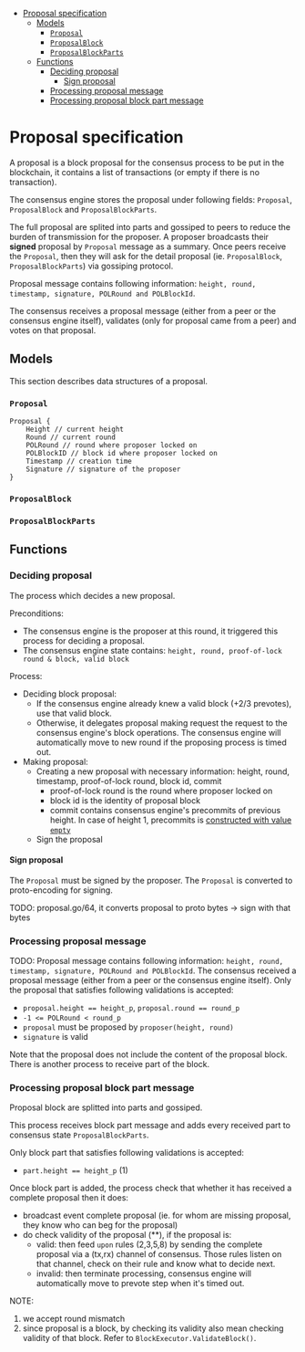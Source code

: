 - [Proposal specification](#proposal-specification)
  - [Models](#models)
    - [`Proposal`](#proposal)
    - [`ProposalBlock`](#proposalblock)
    - [`ProposalBlockParts`](#proposalblockparts)
  - [Functions](#functions)
    - [Deciding proposal](#deciding-proposal)
      - [Sign proposal](#sign-proposal)
    - [Processing proposal message](#processing-proposal-message)
    - [Processing proposal block part message](#processing-proposal-block-part-message)

# Proposal specification

A proposal is a block proposal for the consensus process to be put in the blockchain, it contains a list of transactions (or empty if there is no transaction).

The consensus engine stores the proposal under following fields: `Proposal`, `ProposalBlock` and `ProposalBlockParts`.

The full proposal are splited into parts and gossiped to peers to reduce the burden of transmission for the proposer. A proposer broadcasts their **signed** proposal by `Proposal` message as a summary. Once peers receive the `Proposal`, then they will ask for the detail proposal (ie. `ProposalBlock`, `ProposalBlockParts`) via gossiping protocol. 

Proposal message contains following information: `height, round, timestamp, signature, POLRound and POLBlockId`.

The consensus receives a proposal message (either from a peer or the consensus engine itself), validates (only for proposal came from a peer) and votes on that proposal.

## Models
This section describes data structures of a proposal.
### `Proposal`
```
Proposal {
    Height // current height
    Round // current round
    POLRound // round where proposer locked on
    POLBlockID // block id where proposer locked on
    Timestamp // creation time
    Signature // signature of the proposer
}
```
### `ProposalBlock`


### `ProposalBlockParts`


## Functions
### Deciding proposal
The process which decides a new proposal.

Preconditions:
- The consensus engine is the proposer at this round, it  triggered this process for deciding a proposal.
- The consensus engine state contains: `height, round, proof-of-lock round & block, valid block` 

Process:
- Deciding block proposal:
  - If the consensus engine already knew a valid block (+2/3 prevotes), use that valid block. 
  - Otherwise, it delegates proposal making request the request to the consensus engine's block operations. The consensus engine will automatically move to new round if the proposing process is timed out.
- Making proposal: 
  - Creating a new proposal with necessary information: height, round, timestamp, proof-of-lock round, block id, commit
    - proof-of-lock round is the round where proposer locked on
    - block id is the identity of proposal block
    - commit contains consensus engine's precommits of previous height. In case of height 1, precommits is [constructed with value `empty`](https://github.com/kardiachain/go-kardia/blob/7b90a657494230b99afb54135882cf2f78ec0395/consensus/state.go#L1526)
  - Sign the proposal

#### Sign proposal
The `Proposal` must be signed by the proposer. The `Proposal` is converted to proto-encoding for signing.

TODO: proposal.go/64, it converts proposal to proto bytes -> sign with that bytes

### Processing proposal message
TODO:
Proposal message contains following information: `height, round, timestamp, signature, POLRound and POLBlockId`.
The consensus received a proposal message (either from a peer or the consensus engine itself).
Only the proposal that satisfies following validations is accepted:
- `proposal.height == height_p`, `proposal.round == round_p`
- `-1 <= POLRound < round_p`
- `proposal` must be proposed by `proposer(height, round)`
- `signature` is valid

Note that the proposal does not include the content of the proposal block. There is another process to receive part of the block.

### Processing proposal block part message
Proposal block are splitted into parts and gossiped.

This process receives block part message and adds every received part to consensus state `ProposalBlockParts`.

Only block part that satisfies following validations is accepted:
- `part.height == height_p` (1)

Once block part is added, the process check that whether it has received a complete proposal then it does:
- broadcast event complete proposal (ie. for whom are missing proposal, they know who can beg for the proposal)  
- do check validity of the proposal (**), if the proposal is:
  - valid: then feed `upon` rules (2,3,5,8) by sending the complete proposal via a (tx,rx) channel of consensus. Those rules listen on that channel, check on their rule and know what to decide next.
  - invalid: then terminate processing, consensus engine will automatically move to prevote step when it's timed out.

NOTE: 
1. we accept round mismatch 
2. since proposal is a block, by checking its validity also mean checking validity of that block. Refer to `BlockExecutor.ValidateBlock()`.